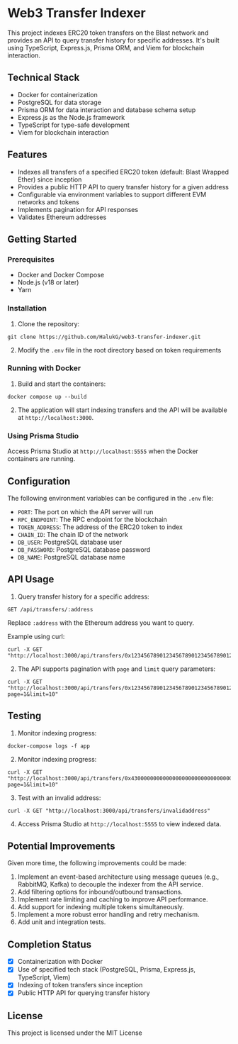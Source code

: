# Web3 Transfer Indexer

This project indexes ERC20 token transfers on the Blast network and provides an API to query transfer history for specific addresses. It's built using TypeScript, Express.js, Prisma ORM, and Viem for blockchain interaction.

## Technical Stack

- Docker for containerization
- PostgreSQL for data storage
- Prisma ORM for data interaction and database schema setup
- Express.js as the Node.js framework
- TypeScript for type-safe development
- Viem for blockchain interaction

## Features

- Indexes all transfers of a specified ERC20 token (default: Blast Wrapped Ether) since inception
- Provides a public HTTP API to query transfer history for a given address
- Configurable via environment variables to support different EVM networks and tokens
- Implements pagination for API responses
- Validates Ethereum addresses

## Getting Started

### Prerequisites

- Docker and Docker Compose
- Node.js (v18 or later)
- Yarn

### Installation

1. Clone the repository:
```
git clone https://github.com/HalukG/web3-transfer-indexer.git
```

2. Modify the `.env` file in the root directory based on token requirements

### Running with Docker

1. Build and start the containers:
```
docker compose up --build
```

2. The application will start indexing transfers and the API will be available at `http://localhost:3000`.

### Using Prisma Studio

Access Prisma Studio at `http://localhost:5555` when the Docker containers are running.

## Configuration

The following environment variables can be configured in the `.env` file:

- `PORT`: The port on which the API server will run
- `RPC_ENDPOINT`: The RPC endpoint for the blockchain
- `TOKEN_ADDRESS`: The address of the ERC20 token to index
- `CHAIN_ID`: The chain ID of the network
- `DB_USER`: PostgreSQL database user
- `DB_PASSWORD`: PostgreSQL database password
- `DB_NAME`: PostgreSQL database name

## API Usage

1. Query transfer history for a specific address:
```
GET /api/transfers/:address
```

Replace `:address` with the Ethereum address you want to query.

Example using curl:

```
curl -X GET "http://localhost:3000/api/transfers/0x1234567890123456789012345678901234567890"
```

2. The API supports pagination with `page` and `limit` query parameters:
```
curl -X GET "http://localhost:3000/api/transfers/0x1234567890123456789012345678901234567890?page=1&limit=10"
```

## Testing

1. Monitor indexing progress:
```
docker-compose logs -f app
```

2. Monitor indexing progress:
```
curl -X GET "http://localhost:3000/api/transfers/0x4300000000000000000000000000000000000004?page=1&limit=10"
```

3. Test with an invalid address:
```
curl -X GET "http://localhost:3000/api/transfers/invalidaddress"
```

4. Access Prisma Studio at `http://localhost:5555` to view indexed data.

## Potential Improvements

Given more time, the following improvements could be made:

1. Implement an event-based architecture using message queues (e.g., RabbitMQ, Kafka) to decouple the indexer from the API service.
2. Add filtering options for inbound/outbound transactions.
3. Implement rate limiting and caching to improve API performance.
4. Add support for indexing multiple tokens simultaneously.
5. Implement a more robust error handling and retry mechanism. 
6. Add unit and integration tests.

## Completion Status

- [X] Containerization with Docker
- [X] Use of specified tech stack (PostgreSQL, Prisma, Express.js, TypeScript, Viem)
- [X] Indexing of token transfers since inception
- [X] Public HTTP API for querying transfer history

## License

This project is licensed under the MIT License
